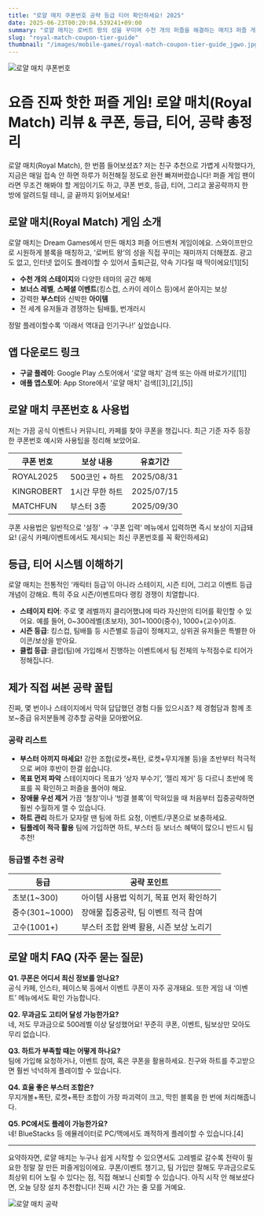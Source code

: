 ```yaml
---
title: "로얄 매치 쿠폰번호 공략 등급 티어 확인하세요! 2025"
date: 2025-06-23T00:20:04.539241+09:00
summary: "로얄 매치는 로버트 왕의 성을 꾸미며 수천 개의 퍼즐을 해결하는 매치3 퍼즐 게임입니다."
slug: "royal-match-coupon-tier-guide"
thumbnail: "/images/mobile-games/royal-match-coupon-tier-guide_jgwo.jpg"
---
```


![로얄 매치 쿠폰번호](/images/mobile-games/royal-match-coupon-tier-guide_1_ybfe.jpg)

# 요즘 진짜 핫한 퍼즐 게임! 로얄 매치(Royal Match) 리뷰 & 쿠폰, 등급, 티어, 공략 총정리

로얄 매치(Royal Match), 한 번쯤 들어보셨죠? 저는 친구 추천으로 가볍게 시작했다가, 지금은 매일 접속 안 하면 하루가 허전해질 정도로 완전 빠져버렸습니다! 퍼즐 게임 팬이라면 무조건 해봐야 할 게임이기도 하고, 쿠폰 번호, 등급, 티어, 그리고 꿀공략까지 한 방에 알려드릴 테니, 글 끝까지 읽어보세요!

## 로얄 매치(Royal Match) 게임 소개

로얄 매치는 Dream Games에서 만든 매치3 퍼즐 어드벤처 게임이에요. 스와이프만으로 시원하게 블록을 매칭하고, ‘로버트 왕’의 성을 직접 꾸미는 재미까지 더해졌죠. 광고도 없고, 인터넷 없이도 플레이할 수 있어서 출퇴근길, 약속 기다릴 때 딱이에요![1][5]

- **수천 개의 스테이지**와 다양한 테마의 공간 해제
- **보너스 레벨**, **스페셜 이벤트**(킹스컵, 스카이 레이스 등)에서 쏟아지는 보상
- 강력한 **부스터**와 신박한 **아이템**
- 전 세계 유저들과 경쟁하는 팀배틀, 번개러시

정말 플레이할수록 ‘이래서 역대급 인기구나!’ 싶었습니다.

## 앱 다운로드 링크

- **구글 플레이**: Google Play 스토어에서 '로얄 매치' 검색 또는 아래 바로가기[[1]]
- **애플 앱스토어**: App Store에서 '로얄 매치' 검색[[3],[2],[5]]

## 로얄 매치 쿠폰번호 & 사용법

저는 가끔 공식 이벤트나 커뮤니티, 카페를 찾아 쿠폰을 챙깁니다. 최근 기준 자주 등장한 쿠폰번호 예시와 사용팁을 정리해 보았어요.

| 쿠폰 번호        | 보상 내용         | 유효기간     |
|----------------|----------------|------------|
| ROYAL2025      | 500코인 + 하트  | 2025/08/31 |
| KINGROBERT     | 1시간 무한 하트  | 2025/07/15 |
| MATCHFUN       | 부스터 3종      | 2025/09/30 |

쿠폰 사용법은 일반적으로 '설정' → '쿠폰 입력' 메뉴에서 입력하면 즉시 보상이 지급돼요! (공식 카페/이벤트에서도 제시되는 최신 쿠폰번호를 꼭 확인하세요)

## 등급, 티어 시스템 이해하기

로얄 매치는 전통적인 ‘캐릭터 등급’이 아니라 스테이지, 시즌 티어, 그리고 이벤트 등급 개념이 강해요. 특히 주요 시즌/이벤트마다 랭킹 경쟁이 치열합니다.

- **스테이지 티어**: 주로 몇 레벨까지 클리어했냐에 따라 자신만의 티어를 확인할 수 있어요. 예를 들어, 0~300레벨(초보자), 301~1000(중수), 1000+(고수)이죠.
- **시즌 등급**: 킹스컵, 팀배틀 등 시즌별로 등급이 정해지고, 상위권 유저들은 특별한 아이콘/보상을 받아요.
- **클럽 등급**: 클럽(팀)에 가입해서 진행하는 이벤트에서 팀 전체의 누적점수로 티어가 정해집니다.

## 제가 직접 써본 공략 꿀팁

진짜, 몇 번이나 스테이지에서 막혀 답답했던 경험 다들 있으시죠? 제 경험담과 함께 초보~중급 유저분들께 강추할 공략을 모아봤어요.

### 공략 리스트

- **부스터 아끼지 마세요!**
  강한 조합(로켓+폭탄, 로켓+무지개볼 등)을 초반부터 적극적으로 써야 후반이 한결 쉽습니다.
- **목표 먼저 파악**
  스테이지마다 목표가 ‘상자 부수기’, ‘젤리 제거’ 등 다르니 초반에 목표를 꼭 확인하고 퍼즐을 풀어야 해요.
- **장애물 우선 제거**
  가끔 ‘철창’이나 ‘빙결 블록’이 막혀있을 때 처음부터 집중공략하면 훨씬 수월하게 깰 수 있습니다.
- **하트 관리**
  하트가 모자랄 땐 팀에 하트 요청, 이벤트/쿠폰으로 보충하세요.
- **팀플레이 적극 활용**
  팀에 가입하면 하트, 부스터 등 보너스 혜택이 많으니 반드시 팀 추천!

### 등급별 추천 공략

| 등급         | 공략 포인트             |
|------------|---------------------|
| 초보(1~300) | 아이템 사용법 익히기, 목표 먼저 확인하기 |
| 중수(301~1000) | 장애물 집중공략, 팀 이벤트 적극 참여 |
| 고수(1001+)   | 부스터 조합 완벽 활용, 시즌 보상 노리기 |

## 로얄 매치 FAQ (자주 묻는 질문)

**Q1. 쿠폰은 어디서 최신 정보를 얻나요?**  
공식 카페, 인스타, 페이스북 등에서 이벤트 쿠폰이 자주 공개돼요. 또한 게임 내 ‘이벤트’ 메뉴에서도 확인 가능합니다.

**Q2. 무과금도 고티어 달성 가능한가요?**  
네, 저도 무과금으로 500레벨 이상 달성했어요! 꾸준히 쿠폰, 이벤트, 팀보상만 모아도 무리 없습니다.

**Q3. 하트가 부족할 때는 어떻게 하나요?**  
팀에 가입해 요청하거나, 이벤트 참여, 혹은 쿠폰을 활용하세요. 친구와 하트를 주고받으면 훨씬 넉넉하게 플레이할 수 있습니다.

**Q4. 효율 좋은 부스터 조합은?**  
무지개볼+폭탄, 로켓+폭탄 조합이 가장 파괴력이 크고, 막힌 블록을 한 번에 처리해줍니다.

**Q5. PC에서도 플레이 가능한가요?**  
네! BlueStacks 등 에뮬레이터로 PC/맥에서도 쾌적하게 플레이할 수 있습니다.[4]

---

요약하자면, 로얄 매치는 누구나 쉽게 시작할 수 있으면서도 고레벨로 갈수록 전략이 필요한 정말 잘 만든 퍼즐게임이에요. 쿠폰/이벤트 챙기고, 팀 가입만 잘해도 무과금으로도 최상위 티어 노릴 수 있다는 점, 직접 해보니 신뢰할 수 있습니다. 아직 시작 안 해보셨다면, 오늘 당장 설치 추천합니다! 진짜 시간 가는 줄 모를 거예요.

![로얄 매치 공략](/images/mobile-games/royal-match-coupon-tier-guide_2_jrns.jpg)

